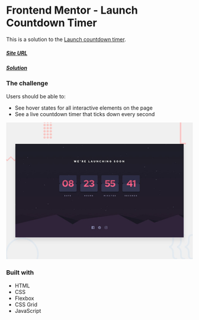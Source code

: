 # Frontend Mentor - Launch Countdown Timer

This is a solution to the [Launch countdown timer](https://www.frontendmentor.io/challenges/launch-countdown-timer-N0XkGfyz-).

##### [Site URL](https://dazzling-chandrasekhar-700cf5.netlify.app/) 
##### [Solution](https://www.frontendmentor.io/solutions/launch-countdown-timer-v2-sDjA49K9x)

### The challenge

Users should be able to:

- See hover states for all interactive elements on the page
- See a live countdown timer that ticks down every second

![](./design/desktop-preview.jpg)

### Built with
- HTML
- CSS 
- Flexbox
- CSS Grid
- JavaScript

